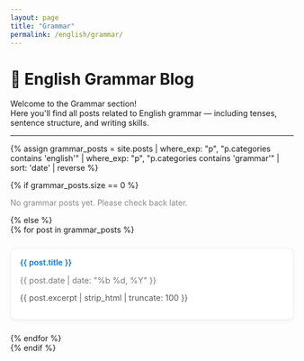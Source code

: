 ```yaml
---
layout: page
title: "Grammar"
permalink: /english/grammar/
---
```


# 📘 English Grammar Blog

Welcome to the Grammar section!  
Here you'll find all posts related to English grammar — including tenses, sentence structure, and writing skills.

---

{% assign grammar_posts = site.posts 
  | where_exp: "p", "p.categories contains 'english'" 
  | where_exp: "p", "p.categories contains 'grammar'" 
  | sort: 'date' | reverse %}

{% if grammar_posts.size == 0 %}
<p style="color:#888;">No grammar posts yet. Please check back later.</p>
{% else %}
<div style="display:grid; grid-template-columns:repeat(auto-fit, minmax(280px,1fr)); gap:1.5rem;">
  {% for post in grammar_posts %}
  <div style="border:1px solid #eee; border-radius:10px; padding:1rem; background:#fff; box-shadow:0 2px 6px rgba(0,0,0,0.05);">
    <a href="{{ post.url | relative_url }}" style="text-decoration:none; font-weight:600; color:#0078D7;">
      {{ post.title }}
    </a>
    <p style="font-size:0.9rem; color:#777;">{{ post.date | date: "%b %d, %Y" }}</p>
    <p style="font-size:0.9rem; color:#555;">{{ post.excerpt | strip_html | truncate: 100 }}</p>
  </div>
  {% endfor %}
</div>
{% endif %}
